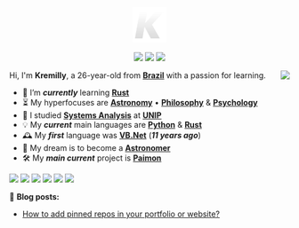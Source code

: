 <div align='center'>
  <img src="images/new-logo-apis.png" height="64" />
</div>

<p align='center'>
  <a href='https://kremilly.com'><img src='https://img.shields.io/badge/Kremilly.com-252525?style=for-the-badge' /></a>
  <a href='https://api.kremilly.com'><img src='https://img.shields.io/badge/Api.Kremilly.com-252525?style=for-the-badge'/></a>
  <a href='https://github.com/sponsors/kremilly'><img src='https://img.shields.io/badge/sponsor-252525?style=for-the-badge&logo=GitHub-Sponsors&logoColor=#EA4AAA'/></a>
</p>

<p></p>

<img src="https://github-readme-stats.vercel.app/api/top-langs/?username=Kremilly&exclude_repo=website&hide=css,scss,nushell,nu,makefile,vim+script,powershell,html,lua&langs_count=20&layout=compact&theme=dracula&hide_border=true" align="right" />

<div align="left">
  Hi, I'm <b>Kremilly</b>, a 26-year-old from <b><a href="https://en.wikipedia.org/wiki/Brazil">Brazil</a></b> with a passion for learning.
</div>

<p></p>

- 🌱 I’m ***currently*** learning [**Rust**](https://rust-lang.com)
- ⏳ My hyperfocuses are [**Astronomy**](https://en.wikipedia.org/wiki/Astronomy) • [**Philosophy**](https://en.wikipedia.org/wiki/Philosophy) & [**Psychology**](https://en.wikipedia.org/wiki/Psychology)
- 🏫 I studied [**Systems Analysis**](https://en.wikipedia.org/wiki/Systems_analysis) at [**UNIP**](http://www.unip.br)
- 💡 My ***current*** main languages are [**Python**](https://python.org) & [**Rust**](https://rust-lang.com)
- 🕰️ My ***first*** language was [**VB.Net**](https://en.wikipedia.org/wiki/Visual_Basic_(.NET)) (***11 years ago***)
- 🚀 My dream is to become a [**Astronomer**](https://en.wikipedia.org/wiki/Astronomer)
- 🛠️ My ***main current*** project is [**Paimon**](https://github.com/Ravenlib/Paimon)

<div align="left">
  <a href="https://php.net"><img src="https://img.shields.io/badge/php-%23777BB4.svg?style=for-the-badge&logo=php&logoColor=white" /></a>
  <a href="https://developer.mozilla.org/en-US/docs/Web/JavaScript"><img src="https://img.shields.io/badge/javascript-%23323330.svg?style=for-the-badge&logo=javascript&logoColor=%23F7DF1E" /></a>
  <a href="https://www.python.org"><img src="https://img.shields.io/badge/python-3670A0?style=for-the-badge&logo=python&logoColor=ffdd54" /></a>
  <a href="https://learn.microsoft.com/pt-br/dotnet/csharp"><img src="https://img.shields.io/badge/c%23-%23239120.svg?style=for-the-badge&logo=c-sharp&logoColor=white" /></a>
  <a href="https://go.dev"><img src="https://img.shields.io/badge/go-%2300ADD8.svg?style=for-the-badge&logo=go&logoColor=white" /></a>
  <a href="https://rust-lang.com"><img src="https://img.shields.io/badge/rust-%23000000.svg?style=for-the-badge&logo=rust&logoColor=white" /><a>
</div>

<p></p>

<p>
  📝 <b>Blog posts:</b>
</p>

<!-- BLOG-POST-LIST:START -->
- [How to add pinned repos in your portfolio or website?](https://dev.to/kremilly/how-to-added-pinned-repos-in-your-portfolio-or-website-3agg)
<!-- BLOG-POST-LIST:END -->
